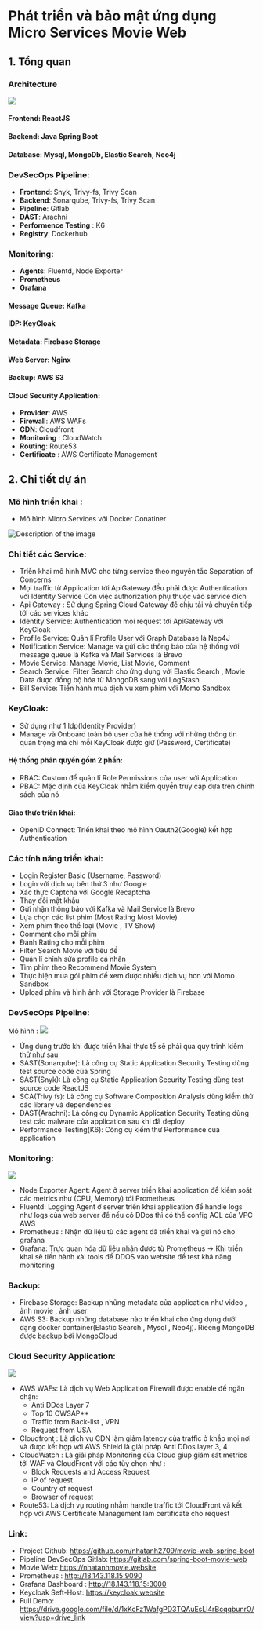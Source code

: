 # Phát triển và bảo mật ứng dụng Micro Services Movie Web

## 1. Tổng quan
### Architecture 
![](https://imgur.com/PJmtUjI.png)


#### **Frontend**: ReactJS
#### **Backend**: Java Spring Boot
#### **Database**: Mysql, MongoDb, Elastic Search, Neo4j

### **DevSecOps Pipeline**:
- **Frontend**: Snyk, Trivy-fs, Trivy Scan
- **Backend**: Sonarqube, Trivy-fs, Trivy Scan
- **Pipeline**: Gitlab
- **DAST**: Arachni
- **Performence Testing** : K6
- **Registry**: Dockerhub

### **Monitoring**:
- **Agents**: Fluentd, Node Exporter
- **Prometheus**
- **Grafana**

#### Message Queue: Kafka
#### IDP: KeyCloak
#### Metadata:  Firebase Storage
#### Web Server: Nginx
#### Backup: AWS S3
#### Cloud Security Application: 
- **Provider**: AWS
- **Firewall**: AWS WAFs
- **CDN**: Cloudfront
- **Monitoring** : CloudWatch
- **Routing**: Route53
- **Certificate** : AWS Certificate Management

## 2. Chi tiết dự án
### Mô hình triển khai :
- Mô hình Micro Services với Docker Conatiner

![Description of the image](https://imgur.com/xWfyK8q.png)

### Chi tiết các Service:
- Triển khai mô hình MVC cho từng service theo nguyên tắc Separation of Concerns
- Mọi traffic từ Application tới ApiGateway đều phải được Authentication với Identity Service Còn việc authorization phụ thuộc vào service đích
- Api Gateway : Sử dụng Spring Cloud Gateway để chịu tải và chuyển tiếp tới các services khác
- Identity Service: Authentication mọi request tới ApiGateway với KeyCloak
- Profile Service: Quản lí Profile User với Graph Database là Neo4J
- Notification Service: Manage và gửi các thông báo của hệ thống với message queue là Kafka và Mail Services là Brevo
- Movie Service: Manage Movie, List Movie, Comment
- Search Service: Filter Search cho ứng dụng với Elastic Search , Movie Data được đồng bộ hóa từ MongoDB sang với LogStash
- Bill Service: Tiến hành mua dịch vụ xem phim với Momo Sandbox


### KeyCloak:
- Sử dụng như 1 Idp(Identity Provider)
- Manage và Onboard toàn bộ user của hệ thống với những thông tin quan trọng mà chỉ mỗi KeyCloak được giữ (Password, Certificate)
#### Hệ thống phân quyền gồm 2 phần: 
- RBAC: Custom để quản lí Role Permissions của user với Application
- PBAC: Mặc định của KeyCloak nhằm kiểm quyền truy cập dựa trên chinh sách của nó 
#### Giao thức triển khai:
- OpenID Connect: Triển khai theo mô hình Oauth2(Google) kết hợp Authentication 

### Các tính năng triển khai:
- Login Register Basic (Username, Password)
- Login với dịch vụ bên thứ 3 như Google
- Xác thực Captcha với Google Recaptcha
- Thay đổi mật khẩu 
- Gửi nhận thông báo với Kafka và Mail Service là Brevo 
- Lựa chọn các list phim (Most Rating Most Movie)
- Xem phim theo thể loại (Movie , TV Show)
- Comment cho mỗi phim
- Đánh Rating cho mỗi phim
- Filter Search Movie với tiêu đề
- Quản lí chỉnh sửa profile cá nhân
- Tìm phim theo Recommend Movie System
- Thực hiện mua gói phim để xem được nhiều dịch vụ hơn với Momo Sandbox
- Upload phim và hình ảnh với Storage Provider là Firebase


### DevSecOps Pipeline: 
Mô hình : 
![](https://i.imgur.com/7RyTwx0.png)



- Ứng dụng trước khi được triển khai thực tế sẽ phải qua quy trình kiểm thử như sau
- SAST(Sonarqube): Là công cụ Static Application Security Testing dùng test source code của Spring
- SAST(Snyk): Là công cụ Static Application Security Testing dùng test source code ReactJS
- SCA(Trivy fs): Là công cụ Software Composition Analysis dùng kiểm thử
các library và dependencies
- DAST(Arachni): Là công cụ Dynamic Application Security Testing dùng test
các malware của application sau khi đã deploy
- Performance Testing(K6): Công cụ kiểm thử Performance của application

### Monitoring:
![](https://elroydevops.tech/wp-content/uploads/2023/01/workflow.png)

- Node Exporter Agent: Agent ở server triển khai application để kiểm soát
các metrics như (CPU, Memory) tới Prometheus
- Fluentd: Logging Agent ở server triển khai application để handle logs như
logs của web server để nếu có DDos thì có thể config ACL của VPC AWS
- Prometheus : Nhận dữ liệu từ các agent đã triển khai và gửi nó cho
grafana
- Grafana: Trực quan hóa dữ liệu nhận được từ Prometheus
-> Khi triển khai sẽ tiến hành xài tools để DDOS vào website để test khả năng monitoring

### Backup:
- Firebase Storage: Backup những metadata của application như video , ảnh movie , ảnh user
- AWS S3: Backup những database nào triển khai cho ứng dụng dưới dạng docker container(Elastic Search , Mysql , Neo4j). Rieeng MongoDB được backup bởi MongoCloud

### Cloud Security Application:
![](https://imgur.com/zYk6EEK.png)
- AWS WAFs: Là dịch vụ Web Application Firewall được enable để ngăn chặn:
  - Anti DDos Layer 7
  - Top 10 OWSAP**
  - Traffic from Back-list , VPN
  - Request from USA
- Cloudfront : Là dịch vụ CDN làm giảm latency của traffic ở khắp mọi nơi và được kết hợp với AWS Shield là giải pháp Anti DDos layer 3, 4
- CloudWatch : Là giải pháp Monitoring của Cloud giúp giám sát metrics tới WAF và CloudFront với các tùy chọn như : 
  - Block Requests and Access Request
  - IP of request
  - Country of request
  - Browser of request
- Route53: Là dịch vụ routing nhằm handle traffic tới CloudFront và kết hợp với AWS Certificate Management làm certificate cho request 


### Link:
- Project Github: https://github.com/nhatanh2709/movie-web-spring-boot
- Pipeline DevSecOps Gitlab: https://gitlab.com/spring-boot-movie-web
- Movie Web: https://nhatanhmovie.website
- Prometheus : http://18.143.118.15:9090
- Grafana Dashboard : http://18.143.118.15:3000
- Keycloak Seft-Host: https://keycloak.website
- Full Demo: https://drive.google.com/file/d/1xKcFz1WafgPD3TQAuEsLl4rBcqqbunrO/view?usp=drive_link
